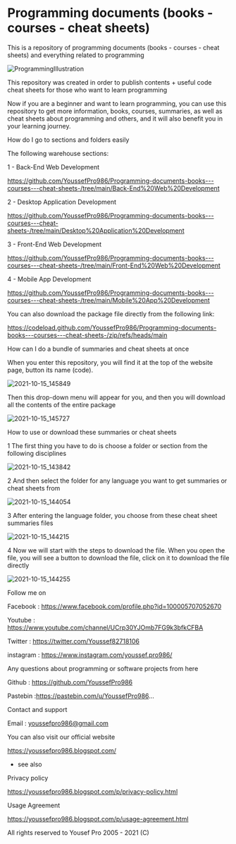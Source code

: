 # Programming documents (books - courses - cheat sheets)
This is a repository of programming documents (books - courses - cheat sheets) and everything related to programming

![ProgrammingIllustration](https://user-images.githubusercontent.com/72635460/137557453-21be0b42-01ec-4bdf-b431-57f6dbbff812.png)

This repository was created in order to publish contents + useful code cheat sheets for those who want to learn programming

Now if you are a beginner and want to learn programming, you can use this repository to get more information, books, courses, summaries, as well as cheat sheets about programming and others, and it will also benefit you in your learning journey.

How do I go to sections and folders easily

The following warehouse sections:

1 - Back-End Web Development

https://github.com/YoussefPro986/Programming-documents-books---courses---cheat-sheets-/tree/main/Back-End%20Web%20Development

2 - Desktop Application Development

https://github.com/YoussefPro986/Programming-documents-books---courses---cheat-sheets-/tree/main/Desktop%20Application%20Development

3 - Front-End Web Development

https://github.com/YoussefPro986/Programming-documents-books---courses---cheat-sheets-/tree/main/Front-End%20Web%20Development

4 - Mobile App Development

https://github.com/YoussefPro986/Programming-documents-books---courses---cheat-sheets-/tree/main/Mobile%20App%20Development

You can also download the package file directly from the following link:

https://codeload.github.com/YoussefPro986/Programming-documents-books---courses---cheat-sheets-/zip/refs/heads/main

How can I do a bundle of summaries and cheat sheets at once

When you enter this repository, you will find it at the top of the website page, button its name (code).

![2021-10-15_145849](https://user-images.githubusercontent.com/72635460/137558092-5773ceef-aa49-41d4-9941-83df49f4d9b6.png)

Then this drop-down menu will appear for you, and then you will download all the contents of the entire package

![2021-10-15_145727](https://user-images.githubusercontent.com/72635460/137558087-11f11ab0-02de-44a9-9b1a-f252ce5cbc47.png)

How to use or download these summaries or cheat sheets

1 The first thing you have to do is choose a folder or section from the following disciplines

![2021-10-15_143842](https://user-images.githubusercontent.com/72635460/137556433-eb3467b6-290b-4dcc-b421-67a5482f8b90.png)

2 And then select the folder for any language you want to get summaries or cheat sheets from

![2021-10-15_144054](https://user-images.githubusercontent.com/72635460/137556550-c44ab8bf-7dad-4c8e-a34f-ec66069ec6fa.png)

3 After entering the language folder, you choose from these cheat sheet summaries files

![2021-10-15_144215](https://user-images.githubusercontent.com/72635460/137556637-5d0e1892-016a-4d9e-b751-7265fcf9c360.png)

4 Now we will start with the steps to download the file. When you open the file, you will see a button to download the file, click on it to download the file directly

![2021-10-15_144255](https://user-images.githubusercontent.com/72635460/137556799-3563422b-632d-4aad-957e-a83db9ec03bf.png)

Follow me on

Facebook : https://www.facebook.com/profile.php?id=100005707052670

Youtube : https://www.youtube.com/channel/UCrp30YJOmb7FG9k3bfkCFBA

Twitter : https://twitter.com/Youssef82718106

instagram : https://www.instagram.com/youssef.pro986/

Any questions about programming or software projects from here

Github : https://github.com/YoussefPro986

Pastebin :https://pastebin.com/u/YoussefPro986...

Contact and support

Email : youssefpro986@gmail.com

You can also visit our official website

https://youssefpro986.blogspot.com/

+ see also

Privacy policy

https://youssefpro986.blogspot.com/p/privacy-policy.html

Usage Agreement

https://youssefpro986.blogspot.com/p/usage-agreement.html

All rights reserved to Yousef Pro 2005 - 2021 (C)
